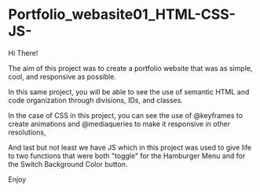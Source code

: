 # Portfolio_webasite01_HTML-CSS-JS-

Hi There! 

The aim of this project was to create a portfolio website that was as simple, cool, and responsive as possible.

In this same project, you will be able to see the use of semantic HTML and code organization through divisions, IDs, and classes.

In the case of CSS in this project, you can see the use of @keyframes to create animations and @mediaqueries to make it responsive in other resolutions,

And last but not least we have JS which in this project was used to give life to two functions that were both "toggle" for the Hamburger Menu and for the Switch Background Color button.

Enjoy
